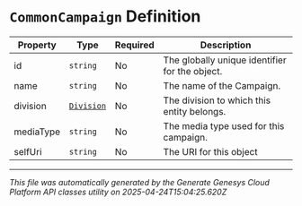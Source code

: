 # `CommonCampaign` Definition

| Property | Type | Required | Description |
|----------|------|----------|-------------|
| id | `string` | No | The globally unique identifier for the object. |
| name | `string` | No | The name of the Campaign. |
| division | [`Division`](division-definition.md) | No | The division to which this entity belongs. |
| mediaType | `string` | No | The media type used for this campaign. |
| selfUri | `string` | No | The URI for this object |

---

*This file was automatically generated by the Generate Genesys Cloud Platform API classes utility on 2025-04-24T15:04:25.620Z*